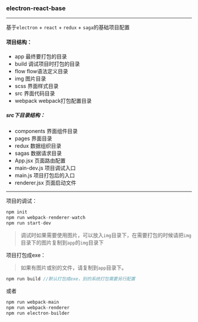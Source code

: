### electron-react-base
******
基于`electron` + `react` + `redux` + `saga`的基础项目配置

#### 项目结构：
- app 最终要打包的目录
- build 调试项目时打包的目录
- flow flow语法定义目录
- img 图片目录
- scss 界面样式目录
- src 界面代码目录
- webpack webpack打包配置目录

##### src下目录结构：
- components 界面组件目录
- pages 界面目录
- redux 数据组织目录
- sagas 数据请求目录
- App.jsx 页面路由配置
- main-dev.js 项目调试入口
- main.js 项目打包后的入口
- renderer.jsx 页面启动文件
***

项目的调试：
```js
npm init
npm run webpack-renderer-watch
npm run start-dev
```
> 调试时如果需要使用图片，可以放入`img`目录下，在需要打包的时候请把`img`目录下的图片复制到`app`的`img`目录下

项目打包成exe：
>如果有图片或别的文件，请复制到`app`目录下。
```js
npm run build //默认打包成exe，别的系统打包需要另行配置
```
或者
```js
npm run webpack-main
npm run webpack-renderer
npm run electron-builder
```
